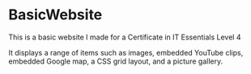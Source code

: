 # BasicWebsite
This is a basic website I made for a Certificate in IT Essentials Level 4

It displays a range of items such as images, embedded YouTube clips, embedded Google map, a CSS grid layout, and a picture gallery.
